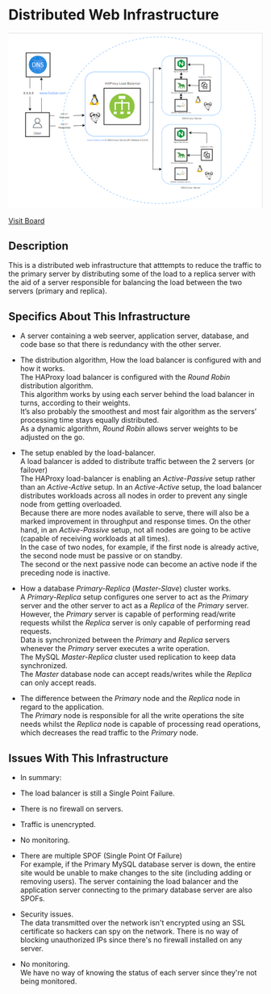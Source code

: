 # Distributed Web Infrastructure

![Image of a distributed web infrastructure](1-distrubuted_web_infrastructure.png)

[Visit Board](https://app.diagrams.net/#HJerrica1%2Falx-system_engineering-devops%2Fmaster%2FUntitled%20Diagram.drawio)

## Description

This is a distributed web infrastructure that atttempts to reduce the traffic to the primary server by distributing some of the load to a replica server with the aid of a server responsible for balancing the load between the two servers (primary and replica).

## Specifics About This Infrastructure
+ A server containing a web seerver, application server, database, and code base so that there is redundancy with the other server.

+ The distribution algorithm, How the load balancer is configured with and how it works.
<br/>The HAProxy load balancer is configured with the *Round Robin* distribution algorithm.
<br/>This algorithm works by using each server behind the load balancer in turns, according to their weights.
<br/>It’s also probably the smoothest and most fair algorithm as the servers’ processing time stays equally distributed.
<br/>As a dynamic algorithm, *Round Robin* allows server weights to be adjusted on the go.

+ The setup enabled by the load-balancer.
<br/>A load balancer is added to distribute traffic between the 2 servers (or failover)
<br/>The HAProxy load-balancer is enabling an *Active-Passive* setup rather than an *Active-Active* setup. In an *Active-Active* setup, the load balancer distributes workloads across all nodes in order to prevent any single node from getting overloaded.
<br/>Because there are more nodes available to serve, there will also be a marked improvement in throughput and response times. On the other hand, in an *Active-Passive* setup, not all nodes are going to be active (capable of receiving workloads at all times).
<br/>In the case of two nodes, for example, if the first node is already active, the second node must be passive or on standby.
<br/>The second or the next passive node can become an active node if the preceding node is inactive.

+ How a database *Primary-Replica* (*Master-Slave*) cluster works.
<br/>A *Primary-Replica* setup configures one server to act as the *Primary* server and the other server to act as a *Replica* of the *Primary* server.
<br/>However, the *Primary* server is capable of performing read/write requests whilst the *Replica* server is only capable of performing read requests.
<br/>Data is synchronized between the *Primary* and *Replica* servers whenever the *Primary* server executes a write operation.
<br/>The MySQL *Master-Replica* cluster used replication to keep data synchronized.
<br/>The *Master* database node can accept reads/writes while the *Replica* can only accept reads.

+ The difference between the *Primary* node and the *Replica* node in regard to the application.
<br/>The *Primary* node is responsible for all the write operations the site needs whilst the *Replica* node is capable of processing read operations, which decreases the read traffic to the *Primary* node.

## Issues With This Infrastructure
+ In summary:
+ The load balancer is still a Single Point Failure.
+ There is no firewall on servers.
+ Traffic is unencrypted.
+ No monitoring.

+ There are multiple SPOF (Single Point Of Failure)
<br/>For example, if the Primary MySQL database server is down, the entire site would be unable to make changes to the site (including adding or removing users). 
The server containing the load balancer and the application server connecting to the primary database server are also SPOFs.

+ Security issues.<br/>The data transmitted over the network isn't encrypted using an SSL certificate so hackers can spy on the network. There is no way of blocking unauthorized IPs since there's no firewall installed on any server.

+ No monitoring.<br/>We have no way of knowing the status of each server since they're not being monitored.
